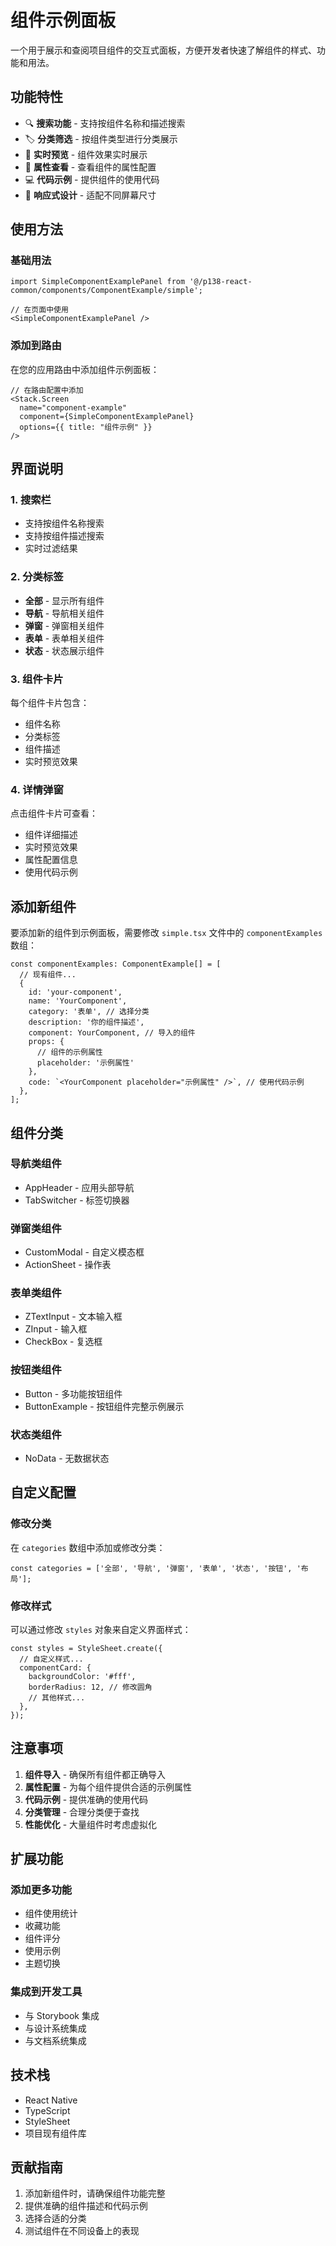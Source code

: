 # 组件示例面板

一个用于展示和查阅项目组件的交互式面板，方便开发者快速了解组件的样式、功能和用法。

## 功能特性

- 🔍 **搜索功能** - 支持按组件名称和描述搜索
- 🏷️ **分类筛选** - 按组件类型进行分类展示
- 👀 **实时预览** - 组件效果实时展示
- 📝 **属性查看** - 查看组件的属性配置
- 💻 **代码示例** - 提供组件的使用代码
- 📱 **响应式设计** - 适配不同屏幕尺寸

## 使用方法

### 基础用法

```tsx
import SimpleComponentExamplePanel from '@/p138-react-common/components/ComponentExample/simple';

// 在页面中使用
<SimpleComponentExamplePanel />
```

### 添加到路由

在您的应用路由中添加组件示例面板：

```tsx
// 在路由配置中添加
<Stack.Screen 
  name="component-example" 
  component={SimpleComponentExamplePanel}
  options={{ title: "组件示例" }}
/>
```

## 界面说明

### 1. 搜索栏
- 支持按组件名称搜索
- 支持按组件描述搜索
- 实时过滤结果

### 2. 分类标签
- **全部** - 显示所有组件
- **导航** - 导航相关组件
- **弹窗** - 弹窗相关组件
- **表单** - 表单相关组件
- **状态** - 状态展示组件

### 3. 组件卡片
每个组件卡片包含：
- 组件名称
- 分类标签
- 组件描述
- 实时预览效果

### 4. 详情弹窗
点击组件卡片可查看：
- 组件详细描述
- 实时预览效果
- 属性配置信息
- 使用代码示例

## 添加新组件

要添加新的组件到示例面板，需要修改 `simple.tsx` 文件中的 `componentExamples` 数组：

```tsx
const componentExamples: ComponentExample[] = [
  // 现有组件...
  {
    id: 'your-component',
    name: 'YourComponent',
    category: '表单', // 选择分类
    description: '你的组件描述',
    component: YourComponent, // 导入的组件
    props: { 
      // 组件的示例属性
      placeholder: '示例属性'
    },
    code: `<YourComponent placeholder="示例属性" />`, // 使用代码示例
  },
];
```

## 组件分类

### 导航类组件
- AppHeader - 应用头部导航
- TabSwitcher - 标签切换器

### 弹窗类组件
- CustomModal - 自定义模态框
- ActionSheet - 操作表

### 表单类组件
- ZTextInput - 文本输入框
- ZInput - 输入框
- CheckBox - 复选框

### 按钮类组件
- Button - 多功能按钮组件
- ButtonExample - 按钮组件完整示例展示

### 状态类组件
- NoData - 无数据状态

## 自定义配置

### 修改分类
在 `categories` 数组中添加或修改分类：

```tsx
const categories = ['全部', '导航', '弹窗', '表单', '状态', '按钮', '布局'];
```

### 修改样式
可以通过修改 `styles` 对象来自定义界面样式：

```tsx
const styles = StyleSheet.create({
  // 自定义样式...
  componentCard: {
    backgroundColor: '#fff',
    borderRadius: 12, // 修改圆角
    // 其他样式...
  },
});
```

## 注意事项

1. **组件导入** - 确保所有组件都正确导入
2. **属性配置** - 为每个组件提供合适的示例属性
3. **代码示例** - 提供准确的使用代码
4. **分类管理** - 合理分类便于查找
5. **性能优化** - 大量组件时考虑虚拟化

## 扩展功能

### 添加更多功能
- 组件使用统计
- 收藏功能
- 组件评分
- 使用示例
- 主题切换

### 集成到开发工具
- 与 Storybook 集成
- 与设计系统集成
- 与文档系统集成

## 技术栈

- React Native
- TypeScript
- StyleSheet
- 项目现有组件库

## 贡献指南

1. 添加新组件时，请确保组件功能完整
2. 提供准确的组件描述和代码示例
3. 选择合适的分类
4. 测试组件在不同设备上的表现 